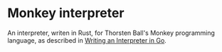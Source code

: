 # Monkey interpreter

An interpreter, writen in Rust, for Thorsten Ball's Monkey programming language, as described in [Writing an Interpreter in Go](https://interpreterbook.com/).

